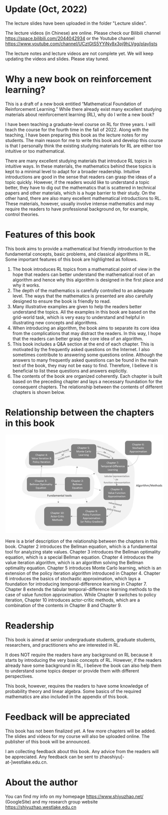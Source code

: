 # Update (Oct, 2022)

The lecture slides have been uploaded in the folder "Lecture slides".

The lecture videos (in Chinese) are online. Please check our Bilibili channel https://space.bilibili.com/2044042934 or the Youtube channel https://www.youtube.com/channel/UCztGtS5YYiNv8x3pj9hLVgg/playlists

The lecture notes and lecture videos are not complete yet. We will keep updating the videos and slides. Please stay tuned.

# Why a new book on reinforcement learning?

This is a draft of a new book entitled “Mathematical Foundation of Reinforcement Learning.” While there already exist many excellent studying materials about reinforcement learning (RL), why do I write a new book?

I have been teaching a graduate-level course on RL for three years. I will teach the course for the fourth time in the fall of 2022. Along with the teaching, I have been preparing this book as the lecture notes for my students. The main reason for me to write this book and develop this course is that I personally think the existing studying materials for RL are either too intuitive or too mathematical.

There are many excellent studying materials that introduce RL topics in intuitive ways. In these materials, the mathematics behind these topics is kept to a minimal level to adapt for a broader readership. Intuitive introductions are good in the sense that readers can grasp the ideas of a topic quickly. However, if the readers would like to understand a topic better, they have to dig out the mathematics that is scattered in technical papers and other materials, which is a huge barrier to their study. On the other hand, there are also many excellent mathematical introductions to RL. These materials, however, usually involve intense mathematics and may require the readers to have professional background on, for example, control theories.

# Features of this book

This book aims to provide a mathematical but friendly introduction to the fundamental concepts, basic problems, and classical algorithms in RL. Some important features of this book are highlighted as follows.

1. The book introduces RL topics from a mathematical point of view in the hope that readers can better understand the mathematical root of an algorithm and hence why this algorithm is designed in the first place and why it works.
2. The depth of the mathematics is carefully controlled to an adequate level. The ways that the mathematics is presented are also carefully designed to ensure the book is friendly to read.
3. Many illustrative examples are given to help the readers better understand the topics. All the examples in this book are based on the grid-world task, which is very easy to understand and helpful in illustrating new concepts and algorithms.
4. When introducing an algorithm, the book aims to separate its core idea from the complications that may distract the readers. In this way, I hope that the readers can better grasp the core idea of an algorithm.
5. This book includes a Q&A section at the end of each chapter. This is motivated by the frequently asked questions on the Internet. I also sometimes contribute to answering some questions online. Although the answers to many frequently asked questions can be found in the main text of the book, they may not be easy to find. Therefore, I believe it is beneficial to list these questions and answers explicitly.
6. The contents of the book are organized coherently. Each chapter is built based on the preceding chapter and lays a necessary foundation for the consequent chapters. The relationship between the contents of different chapters is shown below.

# Relationship between the chapters in this book

![An illustration of the relationship between the contents in different chapters. If the figure is not displayed correctly, you can find the figure in the preface of this book.](./Figure_chapterRelationship.png)

Here is a brief description of the relationship between the chapters in this book. Chapter 2 introduces the Bellman equation, which is a fundamental tool for analyzing state values. Chapter 3 introduces the Bellman optimality equation, which is a special Bellman equation. Chapter 4 introduces the value iteration algorithm, which is an algorithm solving the Bellman optimality equation. Chapter 5 introduces Monte Carlo learning, which is an extension of the policy iteration algorithm introduced in Chapter 4. Chapter 6 introduces the basics of stochastic approximation, which lays a foundation for introducing temporal-difference learning in Chapter 7. Chapter 8 extends the tabular temporal-difference learning methods to the case of value function approximation. While Chapter 9 switches to policy iteration, Chapter 10 introduces actor-critic methods, which are a combination of the contents in Chapter 8 and Chapter 9.


# Readership
This book is aimed at senior undergraduate students, graduate students, researchers, and practitioners who are interested in RL. 

It does NOT require the readers have any background on RL because it starts by introducing the very basic concepts of RL. However, if the readers already have some background in RL, I believe the book can also help them to understand some topics deeper or provide them with different perspectives. 

This book, however, requires the readers to have some knowledge of probability theory and linear algebra. Some basics of the required mathematics are also included in the appendix of this book.

# Feedback will be appreciated
This book has not been finalized yet. A few more chapters will be added. The slides and videos for my course will also be uploaded online. The publisher of this book will be announced. 

I am collecting feedback about this book. Any advice from the readers will be appreciated. Any feedback can be sent to zhaoshiyu[-at-]westlake.edu.cn.

# About the author
You can find my info on my homepage https://www.shiyuzhao.net/ (GoogleSite) and my research group website https://shiyuzhao.westlake.edu.cn

